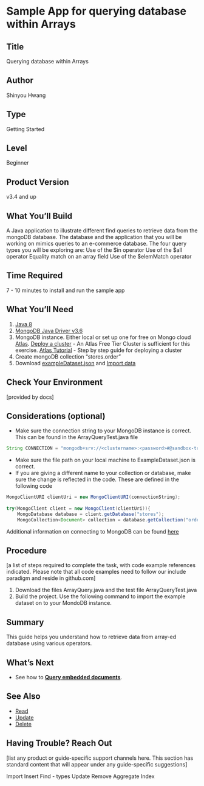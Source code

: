 
# Sample App for querying database within Arrays

## Title
Querying database within Arrays

## Author
Shinyou Hwang

## Type
Getting Started

## Level
Beginner

## Product Version
v3.4 and up 

## What You’ll Build
A Java application to illustrate different find queries to retrieve data from the mongoDB database. The database and the application that you will be working on mimics queries to an e-commerce database. The four query types you will be exploring are:
Use of the $in operator
Use of the $all operator
Equality match on an array field
Use of the $elemMatch operator

## Time Required
7 - 10 minutes to install and run the sample app

## What You’ll Need
1. [Java 8](http://www.oracle.com/technetwork/java/javase/overview/java8-2100321.html)
2. [MongoDB Java Driver v3.6](https://mongodb.github.io/mongo-java-driver/)
3. MongoDB instance. Either local or set up one for free on Mongo cloud [Atlas](https://www.mongodb.com/cloud/atlas).
	[Deploy a cluster](https://cloud.mongodb.com/user#/atlas/register/accountProfile) - An Atlas Free Tier Cluster is sufficient for this exercise. 
	[Atlas Tutorial](https://docs.mongodb.com/manual/tutorial/atlas-free-tier-setup/#create-free-tier-manual) - Step by step guide for deploying a cluster
4. Create mongoDB collection “stores.order”
5. Download [exampleDataset.json](https://github.com/mongodb/sample-apps-nyu/blob/RH-DOCS-11626/InsertExampleDataset/exampleDataset.json) and [Import data](https://github.com/mongodb/sample-apps-nyu/tree/RH-DOCS-11626/InsertExampleDataset) 


## Check Your Environment
[provided by docs]

## Considerations (optional)
- Make sure the connection string to your MongoDB instance is correct. This can be found in the ArrayQueryTest.java file
```java
String CONNECTION = "mongodb+srv://<clustername>:<password>#@sandbox-trhqa.mongodb.net/test";
```
- Make sure the file path on your local machine to ExampleDataset.json is correct.
- If you are giving a different name to your collection or database, make sure the change is reflected in the code. These are defined in the following code 
```java
MongoClientURI clientUri = new MongoClientURI(connectionString);
	
try(MongoClient client = new MongoClient(clientUri)){
	MongoDatabase database = client.getDatabase("stores");
	MongoCollection<Document> collection = database.getCollection("orders");		
```
Additional information on connecting to MongoDB can be found [here](http://mongodb.github.io/mongo-java-driver/3.6/driver-async/tutorials/connect-to-mongodb/)	



## Procedure
[a list of steps required to complete the task, with code example references indicated. Please note that all code examples need to follow our include paradigm and reside in github.com]

1. Download the files ArrayQuery.java and the test file ArrayQueryTest.java 
2. Build the project.
Use the following command to import the example dataset on to your MondoDB instance.



## Summary
This guide helps you understand how to retrieve data from array-ed database using various operators.

## What’s Next
* See how to [**Query embedded documents**](https://github.com/mongodb/sample-apps-nyu/tree/master/EmbeddedDocumentsQuery).


## See Also
* [Read](https://github.com/mongodb/sample-apps-nyu/tree/master/EmbeddedDocumentsQuery)
* [Update]()
* [Delete](https://github.com/mongodb/sample-apps-nyu/tree/master/RemoveData)

## Having Trouble? Reach Out
[list any product or guide-specific support channels here. This section has standard content that will appear under any guide-specific suggestions]






Import
Insert
Find - types
Update
Remove
Aggregate
Index


